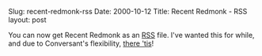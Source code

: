 Slug: recent-redmonk-rss
Date: 2000-10-12
Title: Recent Redmonk - RSS
layout: post

You can now get Recent Redmonk as an <a href="http://www.redmonk.net/recentStuff.rss?limit=10&amp;startDate=10%2F09%2F00&amp;endDate=10%2F10%2F00&amp;subject=&amp;body=&amp;label=ignore&amp;postedBy=%5BALL%5D&amp;sortKey=Date&amp;sortDir=des">RSS</a> file. I&#39;ve wanted this for while, and due to Conversant&#39;s flexibility, <a href="http://www.redmonk.net/rss">there &#39;tis</a>!
